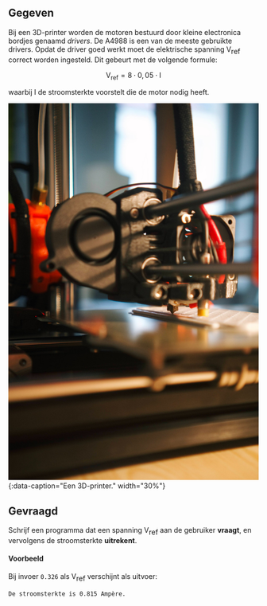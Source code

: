 ## Gegeven

Bij een 3D-printer worden de motoren bestuurd door kleine electronica bordjes genaamd *drivers*. De A4988 is een van de meeste gebruikte drivers. Opdat de driver goed werkt moet de elektrische spanning V<span style="vertical-align: sub;">ref</span> correct worden ingesteld. Dit gebeurt met de volgende formule:

$$
    \mathsf{V_{\text{ref}} = 8\cdot 0,05 \cdot I}
$$

waarbij I de stroomsterkte voorstelt die de motor nodig heeft.

![Een 3D-printer.](media/3dprinter.jpg "Foto door Kadir Celep op Unsplash."){:data-caption="Een 3D-printer." width="30%"}

## Gevraagd

Schrijf een programma dat een spanning V<span style="vertical-align: sub;">ref</span> aan de gebruiker **vraagt**, en vervolgens de stroomsterkte **uitrekent**.

#### Voorbeeld
Bij invoer `0.326` als V<span style="vertical-align: sub;">ref</span> verschijnt als uitvoer:
```
De stroomsterkte is 0.815 Ampère.
```
